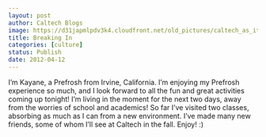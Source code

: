 ```yaml
---
layout: post
author: Caltech Blogs
image: https://d31japmlpdv3k4.cloudfront.net/old_pictures/caltech_as_it_happens/6a0105349b8251970b016304106429970d.jpg
title: Breaking In
categories: [culture]
status: Publish
date: 2012-04-12
---
```


I’m Kayane, a Prefrosh from Irvine, California. I’m enjoying my Prefrosh experience so much, and I look forward to all the fun and great activities coming up tonight! I’m living in the moment for the next two days, away from the worries of school and academics! So far I’ve visited two classes, absorbing as much as I can from a new environment. I’ve made many new friends, some of whom I’ll see at Caltech in the fall. Enjoy! :)

